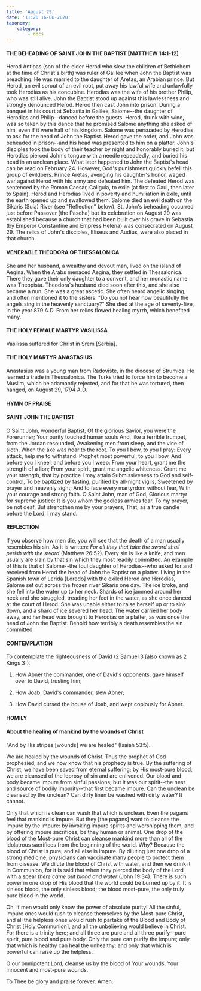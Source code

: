 ```yaml
---
title: 'August 29'
date: '11:20 16-06-2020'
taxonomy:
    category:
        - docs
---
```


#### THE BEHEADING OF SAINT JOHN THE BAPTIST [MATTHEW 14:1-12]

Herod Antipas (son of the elder Herod who slew the children of Bethlehem at the time of Christ's birth) was ruler of Galilee when John the Baptist was preaching. He was married to the daughter of Aretas, an Arabian prince. But Herod, an evil sprout of an evil root, put away his lawful wife and unlawfully took Herodias as his concubine. Herodias was the wife of his brother Philip, who was still alive. John the Baptist stood up against this lawlessness and strongly denounced Herod. Herod then cast John into prison. During a banquet in his court at Sebastia in Galilee, Salome--the daughter of Herodias and Philip--danced before the guests. Herod, drunk with wine, was so taken by this dance that he promised Salome anything she asked of him, even if it were half of his kingdom. Salome was persuaded by Herodias to ask for the head of John the Baptist. Herod gave the order, and John was beheaded in prison--and his head was presented to him on a platter. John's disciples took the body of their teacher by night and honorably buried it, but Herodias pierced John's tongue with a needle repeadedly, and buried his head in an unclean place. What later happened to John the Baptist's head can be read on February 24. However, God's punishment quickly befell this group of evildoers. Prince Aretas, avenging his daughter's honor, waged war against Herod with his army and defeated him. The defeated Herod was sentenced by the Roman Caesar, Caligula, to exile (at first to Gaul, then later to Spain). Herod and Herodias lived in poverty and humiliation in exile, until the earth opened up and swallowed them. Salome died an evil death on the Sikaris (Sula) River (see "Reflection" below). St. John's beheading occurred just before Passover [the Pascha] but its celebration on August 29 was established because a church that had been built over his grave in Sebastia (by Emperor Constantine and Empress Helena) was consecrated on August 29. The relics of John's disciples, Eliseus and Audius, were also placed in that church.

#### VENERABLE THEODORA OF THESSALONICA

She and her husband, a wealthy and devout man, lived on the island of Aegina. When the Arabs menaced Aegina, they settled in Thessalonica. There they gave their only daughter to a convent, and her monastic name was Theopista. Theodora's husband died soon after this, and she also became a nun. She was a great ascetic. She often heard angelic singing, and often mentioned it to the sisters: "Do you not hear how beautifully the angels sing in the heavenly sanctuary?" She died at the age of seventy-five, in the year 879 A.D. From her relics flowed healing myrrh, which benefited many.

#### THE HOLY FEMALE MARTYR VASILISSA

Vasilissa suffered for Christ in Srem [Serbia].

#### THE HOLY MARTYR ANASTASIUS

Anastasius was a young man from Radovište, in the diocese of Strumica. He learned a trade in Thessalonica. The Turks tried to force him to become a Muslim, which he adamantly rejected, and for that he was tortured, then hanged, on August 29, 1794 A.D.


#### HYMN OF PRAISE
#### SAINT JOHN THE BAPTIST
O Saint John, wonderful Baptist,
Of the glorious Savior, you were the Forerunner;
Your purity touched human souls
And, like a terrible trumpet, from the Jordan resounded,
Awakening men from sleep, and the vice of sloth,
When the axe was near to the root.
To you I bow, to you I pray:
Every attack, help me to withstand.
Prophet most powerful, to you I bow,
And before you I kneel, and before you I weep:
From your heart, grant me the strength of a lion;
From your spirit, grant me angelic whiteness.
Grant me your strength, that by practice I may attain
Submissiveness to God and self-control,
To be baptized by fasting, purified by all-night vigils,
Sweetened by prayer and heavenly sight;
And to face every martyrdom without fear,
With your courage and strong faith.
O Saint John, man of God,
Glorious martyr for supreme justice:
It is you whom the godless armies fear.
To my prayer, be not deaf,
But strengthen me by your prayers,
That, as a true candle before the Lord, I may stand.
#### REFLECTION

If you observe how men die, you will see that the death of a man usually resembles his sin. As it is written: *For all they that take the sword shall perish with the sword* (Matthew 26:52). Every sin is like a knife, and men usually are slain by that sin which they most readily committed. An example of this is that of Salome--the foul daughter of Herodias--who asked for and received from Herod the head of John the Baptist on a platter. Living in the Spanish town of Lerida [Loredo] with the exiled Herod and Herodias, Salome set out across the frozen river Sikaris one day. The ice broke, and she fell into the water up to her neck. Shards of ice jammed around her neck and she struggled, treading her feet in the water, as she once danced at the court of Herod. She was unable either to raise herself up or to sink down, and a shard of ice severed her head. The water carried her body away, and her head was brought to Herodias on a platter, as was once the head of John the Baptist. Behold how terribly a death resembles the sin committed.


#### CONTEMPLATION


To contemplate the righteousness of David (2 Samuel 3 [also known as 2 Kings 3]):

1.  How Abner the commander, one of David's opponents, gave himself over to David, trusting him;

1.  How Joab, David's commander, slew Abner;

1.  How David cursed the house of Joab, and wept copiously for Abner.


#### HOMILY


#### About the healing of mankind by the wounds of Christ

"And by His stripes [wounds] we are healed" (Isaiah 53:5).

We are healed by the wounds of Christ. Thus the prophet of God prophesied, and we now know that his prophecy is true. By the suffering of Christ, we have been saved from eternal suffering; by His most-pure blood, we are cleansed of the leprosy of sin and are enlivened. Our blood and body became impure from sinful passions; but it was our spirit--the nest and source of bodily impurity--that first became impure. Can the unclean be cleansed by the unclean? Can dirty linen be washed with dirty water? It cannot.

Only that which is clean can wash that which is unclean. Even the pagans feel that mankind is impure. But they [the pagans] want to cleanse the impure by the impure: by invoking impure spirits and worshipping them, and by offering impure sacrifices, be they human or animal. One drop of the blood of the Most-pure Christ can cleanse mankind more than all of the idolatrous sacrifices from the beginning of the world. Why? Because the blood of Christ is pure, and all else is impure. By diluting just one drop of a strong medicine, physicians can vaccinate many people to protect them from disease. We dilute the blood of Christ with water, and then we drink it in Communion, for it is said that when they pierced the body of the Lord with a spear *there came out blood and water* (John 19:34). There is such power in one drop of His blood that the world could be burned up by it. It is sinless blood, the only sinless blood; the blood most-pure, the only truly pure blood in the world.

Oh, if men would only know the power of absolute purity! All the sinful, impure ones would rush to cleanse themselves by the Most-pure Christ, and all the helpless ones would rush to partake of the Blood and Body of Christ [Holy Communion], and all the unbelieving would believe in Christ. For there is a trinity here; and all three are pure and all three purify--pure spirit, pure blood and pure body. Only the pure can purify the impure; only that which is healthy can heal the unhealthy; and only that which is powerful can raise up the helpless.

O our omnipotent Lord, cleanse us by the blood of Your wounds, Your innocent and most-pure wounds.

To Thee be glory and praise forever. Amen.
